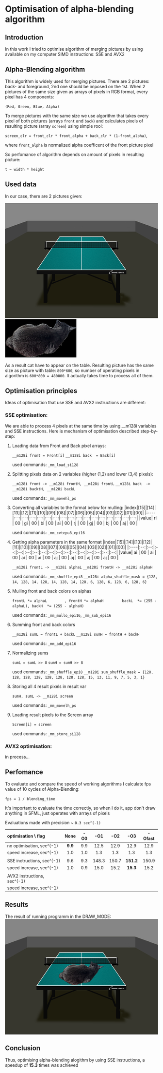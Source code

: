 # Optimisation of alpha-blending algorithm

## Introduction
In this work I tried to optimise algorithm of merging pictures by using available on my computer SIMD instructions: SSE and AVX2

## Alpha-Blending algorithm
This algorithm is widely used for merging pictures. There are 2 pictures: back- and foreground, 2nd one should be imposed on the 1st. When 2 pictures of the same size given as arrays of pixels in RGB format, every pixel has 4 components:

``(Red, Green, Blue, Alpha)``

To merge pictures with the same size we use algorithm that takes every pixel of both pictures (arrays ``front`` and ``back``) and calculates pixels of resulting picture (array ``screen``) using simple rool:

``screen_clr = front_clr * front_alpha + back_clr * (1-front_alpha)``,

where ``front_alpha`` is normalized alpha coefficent of the front picture pixel

So perfomance of algorithm depends on amount of pixels in resulting picture:

``t ~ width * height``

## Used data
In our case, there are 2 pictures given:

![Table](Pictures/Table.bmp)
![AskhatCat](Pictures/AskhatCat.bmp)

As a result cat have to appear on the table. Resulting picture has the same size as picture with table: ``800*600``, so number of operating pixels in algorithm is ``600*800 = 480000``. It actually takes time to process all of them.

## Optimisation principles
Ideas of optimisation that use SSE and AVX2 instructions are different:

### SSE optimisation:
We are able to process 4 pixels at the same time by using __m128i variables and SSE instructions. Here is mechanism of optimisation described step-by-step:

1) Loading data from Front and Back pixel arrays:

    ``__m128i front = Front[i]``
    ``__m128i back  = Back[i] ``

    used commands: ``_mm_load_si128``

2) Splitting pixels data on 2 variables (higher (1,2) and lower (3,4) pixels):

    ``__m128i front -> __m128i frontH, __m128i frontL``
    ``__m128i back  -> __m128i backtH, __m128i backL ``

    used commands: ``_mm_movehl_ps``

3) Converting all variables to the format  below for mulling:
    |index|[15]|[14]|[13]|[12]|[11]|[10]|[09]|[08]|[07]|[06]|[05]|[04]|[03]|[02]|[01]|[00]|
    |:----|:--:|:--:|:--:|:--:|:--:|:--:|:--:|:--:|:--:|:--:|:--:|:--:|:--:|:--:|:--:|:--:|
    |value| ri | 00 | gi | 00 | bi | 00 | ai | 00 | rj | 00 | gj | 00 | bj | 00 | aj | 00 |

    used commands: ``_mm_cvtepu8_epi16``

4) Getting alpha parameters in the same format
    |index|[15]|[14]|[13]|[12]|[11]|[10]|[09]|[08]|[07]|[06]|[05]|[04]|[03]|[02]|[01]|[00]|
    |:----|:--:|:--:|:--:|:--:|:--:|:--:|:--:|:--:|:--:|:--:|:--:|:--:|:--:|:--:|:--:|:--:|
    |value| ai | 00 | ai | 00 | ai | 00 | ai | 00 | aj | 00 | aj | 00 | aj | 00 | aj | 00 |

    ``__m128i frontL -> __m128i alphaL``
    ``__m128i frontH -> __m128i alphaH``

    used commands: ``_mm_shuffle_epi8``
    ``__m128i alpha_shuffle_mask = {128, 14, 128, 14, 128, 14, 128, 14, 128, 6, 128, 6, 128, 6, 128, 6}``

5) Mulling front and back colors on alphas

    ``frontL *= alphaL        , frontH *= alphaH        ``
    ``backL  *= (255 - alphaL), backH  *= (255 - alphaH)``

    used commands: ``_mm_mullo_epi16``, ``_mm_sub_epi16``

6) Summing front and back colors

    ``__m128i sumL = frontL + backL``
    ``__m128i sumH = frontH + backH``

    used commands: ``_mm_add_epi16``

7) Normalizing sums

    ``sumL = sumL >> 8``
    ``sumH = sumH >> 8``

    used commands: ``_mm_shuffle_epi8``
    ``__m128i sum_shuffle_mask = {128, 128, 128, 128, 128, 128, 128, 128, 15, 13, 11, 9, 7, 5, 3, 1}``

8) Storing all 4 result pixels in result var

    ``sumH, sumL -> __m128i screen``

    used commands: ``_mm_movelh_ps``

9) Loading result pixels to the Screen array

    ``Screen[i] = screen``

    used commands: ``_mm_store_si128``

### AVX2 optimisation:
in process...

## Perfomance
To evaluate and compare the speed of working algorithms I calculate fps value of 10 cycles of Alpha-Blending:

``fps = 1 / blending_time``

It's important to evaluate the time correctly, so when I do it, app don't draw anything in SFML, just operates with arrays of pixels

Evaluations made with precision ~ ``0.3 sec^(-1)``

|optimisation \ flag        |None   |-O0 |-O1  |-O2  |-O3      |-Ofast|
|:--------------------------|:-----:|:--:|:---:|:---:|:-------:|:----:|
|no optimisation,   sec^(-1)|**9.9**|9.9 |12.5 |12.9 |12.9     |12.9  |
|speed increase,    sec^(-1)|  1.0  |1.0 |1.3  |1.3  |1.3      |1.3   |
|                           |       |    |     |     |         |      |
|SSE inctructions,  sec^(-1)|9.6    |9.3 |148.3|150.7|**151.2**|150.9 |
|speed increase,    sec^(-1)|1.0    |0.9 |15.0 |15.2 |**15.3** |15.2  |
|                           |       |    |     |     |         |      |
|AVX2 instructions, sec^(-1)|       |    |     |     |         |      |
|speed increase,    sec^(-1)|       |    |     |     |         |      |

## Results

The result of running programm in the DRAW_MODE:
![Result](Pictures/Result.png)

## Conclusion
Thus, optimising alpha-blending alogithm by using SSE instructions, a speedup of **15.3** times was achieved
